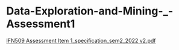 # Data-Exploration-and-Mining-_-Assessment1


[IFN509 Assessment Item 1_specification_sem2_2022 v2.pdf](https://github.com/orolfat99/Data-Exploration-and-Mining-_-Assessment1/files/9724252/IFN509.Assessment.Item.1_specification_sem2_2022.v2.pdf)
